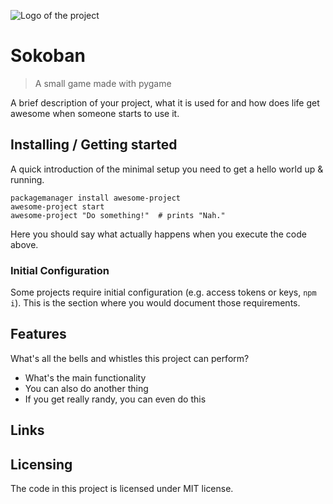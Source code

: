 ![Logo of the project](https://raw.githubusercontent.com/jehna/readme-best-practices/master/sample-logo.png)

# Sokoban
> A small game made with pygame

A brief description of your project, what it is used for and how does life get
awesome when someone starts to use it.

## Installing / Getting started

A quick introduction of the minimal setup you need to get a hello world up &
running.

```shell
packagemanager install awesome-project
awesome-project start
awesome-project "Do something!"  # prints "Nah."
```

Here you should say what actually happens when you execute the code above.

### Initial Configuration

Some projects require initial configuration (e.g. access tokens or keys, `npm i`).
This is the section where you would document those requirements.

## Features

What's all the bells and whistles this project can perform?
* What's the main functionality
* You can also do another thing
* If you get really randy, you can even do this

## Links


## Licensing
The code in this project is licensed under MIT license.
